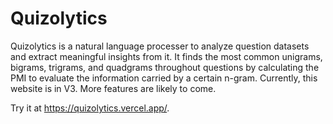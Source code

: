 # Quizolytics
Quizolytics is a natural language processer to analyze question datasets and extract meaningful insights from it. It finds the most common unigrams, bigrams, trigrams, and quadgrams throughout questions by calculating the PMI to evaluate the information carried by a certain n-gram. Currently, this website is in V3. More features are likely to come.

Try it at https://quizolytics.vercel.app/.
